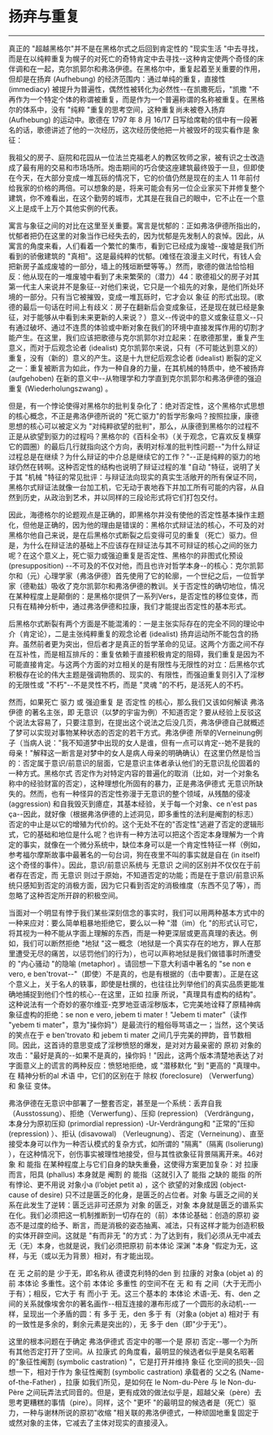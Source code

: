 # 扬弃与重复

------

真正的 "超越黑格尔"并不是在黑格尔式之后回到肯定性的 "现实生活 "中去寻找，而是在以纯粹重复为幌子的对死亡的奇特肯定中去寻找--这种肯定使两个奇怪的床伴调和在一起，克尔凯郭尔和弗洛伊德。在黑格尔中，重复起着至关重要的作用，但却是在扬弃 (Aufhebung) 的经济范围内：通过单纯的重复，直接性 (immediacy) 被提升为普遍性，偶然性被转化为必然性--在凯撒死后，"凯撒 "不再作为一个特定个体的称谓被重复，而是作为一个普遍称谓的名称被重复。在黑格尔的体系中，没有 "纯粹 "重复的思考空间，这种重复尚未被卷入扬弃 (Aufhebung) 的运动中。歌德在 1797 年 8 月 16/17 日写给席勒的信中有一段著名的话，歌德讲述了他的一次经历，这次经历使他把一片被毁坏的现实看作是 象征：

我祖父的房子、庭院和花园从一位法兰克福老人的教区牧师之家，被有识之士改造成了最有用的交易和市场场所。炮击期间的巧合使这座建筑最终毁于一旦，但即使在今天，在大部分变成一堆瓦砾的情况下，它的价值仍然是现在的主人 11 年前付给我家的价格的两倍。可以想象的是，将来可能会有另一位企业家买下并修复整个建筑，你不难看出，在这个勤劳的城市，尤其是在我自己的眼中，它不止在一个意义上是成千上万个其他实例的代表。

寓言与象征之间的对比在这里至关重要。寓言是忧郁的：正如弗洛伊德所指出的，忧郁者把仍在这里的对象当作已经失去的，因为忧郁是先发制人的哀悼。因此，从寓言的角度来看，人们看着一个繁忙的集市，看到它已经成为废墟--废墟是我们所看到的骄傲建筑的 "真相"。这是最纯粹的忧郁。(难怪在浪漫主义时代，有钱人会把新房子盖成废墟的一部分，墙上的残垣断壁等等。）然而，歌德的做法恰恰相反：他从现在的一堆废墟中看到了未来繁荣的（潜力）44：歌德祖父的房子对其第一代主人来说并不是象征--对他们来说，它只是一个祖先的对象，是他们所处环境的一部分。只有当它被摧毁，变成一堆瓦砾时，它才会以 象征 的形式出现。(歌德的最后一句话在时间上有歧义：房子在翻新后会变成象征，还是现在就已经是象征，对于能够从中看到未来更新的人来说？）意义--传说中的意义或象征意义--只有通过破坏、通过不连贯的体验或中断对象在我们的环境中直接发挥作用的切割才能产生。在这里，我们应该把歌德与克尔凯郭尔对立起来：在歌德那里，重复产生意义，而对于后观念论者 (idealist) 克尔凯郭尔来说，只有（不可能达到意义的）重复，没有（新的）意义的产生。这是十九世纪后观念论者 (idealist) 断裂的定义之一：重复被断言为如此，作为一种自身的力量，在其机械的特质中，绝不被扬弃 (aufgehoben) 在新的意义中--从物理学和力学直到克尔凯郭尔和弗洛伊德的强迫重复 (Wiederholungszwang) 。

但是，有一个悖论使得对黑格尔的批判复杂化了：绝对否定性，这个黑格尔式思想的核心概念，不正是弗洛伊德所说的 "死亡驱力"的哲学形象吗？按照拉康，康德思想的核心可以被定义为 "对纯粹欲望的批判"，那么，从康德到黑格尔的过程不正是从欲望到驱力的过程吗？黑格尔的《百科全书》（关于观念，它喜欢反复横穿它的圆圈）的最后几行就指向这个方向，表明对标准的批判性问题--"为什么辩证过程总是在继续？为什么辩证的中介总是继续它的工作？"--正是纯粹的驱力的地球仍然在转啊。这种否定性的结构也说明了辩证过程的准 "自动 "特征，说明了关于其 "机械 "特征的常见批评：与辩证法向现实的真实生活敞开的所有保证不同，黑格尔式辩证法就像一台加工机，它无动于衷地吞下并加工所有可能的内容，从自然到历史，从政治到艺术，并以同样的三段论形式将它们打包交付。

因此，海德格尔的论题观点是正确的，即黑格尔并没有使他的否定性基本操作主题化，但他是正确的，因为他的理由是错误的：黑格尔式辩证法的核心，不可及的对黑格尔他自己来说，是在后黑格尔式断裂之后变得可见的重复（死亡）驱力。但是，为什么在辩证法的基础上不应该存在辩证法与其不可辩证的核心之间的张力呢？在这个意义上，死亡驱力或强迫重复是否定性、黑格尔的非图式化预设 (presupposition) --不可及的不仅对他，而且也许对哲学本身--的核心：克尔凯郭尔和（元）心理学家（弗洛伊德）首先使用了它的轮廓，一个世纪之后，一位哲学家（德勒兹）吸收了克尔凯郭尔和弗洛伊德的教训。关于否定性的确切地位，情况在某种程度上是颠倒的：是黑格尔提供了一系列Vers，是否定性的移位变体，而只有在精神分析中，通过弗洛伊德和拉康，我们才能提出否定性的基本形式。

后黑格尔式断裂有两个方面是不能混淆的：一是主张实际存在的完全不同的理论中介（肯定论），二是主张纯粹重复的观念论者 (idealist) 扬弃运动所不能包含的扬弃。虽然前者更为突出，但后者才是真正的哲学革命的见证。这两个方面之间不存在互补性，而是相互排斥的：重复依赖于直接积极肯定的阻碍，我们重复是因为不可能直接肯定。与这两个方面的对立相关的是有限性与无限性的对立：后黑格尔式积极存在论的伟大主题是强调物质的、现实的、有限性，而强迫重复则引入了淫秽的无限性或 "不朽"--不是灵性不朽，而是 "灵魂 "的不朽，是活死人的不朽。

然而，如果死亡 驱力 或 强迫重复 是 否定性 的核心，那么我们又该如何解读 弗洛伊德 的著名主张，即 无意识（以梦的宇宙为例）不知道否定？要从经验上反驳这个说法太容易了，只要注意到，在提出这个说法之后没几页，弗洛伊德自己就概述了梦可以实现对事物某种状态的否定的若干方式。弗洛伊德 所举的Verneinung例子（当病人说："我不知道梦中出现的女人是谁，但有一点可以肯定--她不是我的母亲！"解释这一断言是对梦中的女人是病人母亲的明确确认）在这里仍然是恰当的：否定属于意识/前意识的层面，它是意识主体者承认他们的无意识乱伦固着的一种方式。黑格尔式 否定作为对特定内容的普遍化的取消（比如，对一个对象名称中的经验财富的否定），这种理想化所固有的暴力，正是弗洛伊德式 无意识所缺失的。然而，也有一种怪异的否定性弥漫于无意识的整个领域，从残酷的侵凌 (aggression) 和自我毁灭到癔症，其基本经验，关于每一个对象、ce n'est pas ça--因此，就好像（根据弗洛伊德的上述洞见，即多重性的法利是阉割的标志）否定的中止是以它的增殖为代价的。这个无处不在的"否定性"逃避了否定的逻辑形式，它的基础和地位是什么呢？也许有一种方法可以把这个否定本身理解为一个肯定的事实，就像在一个微分系统中，缺位本身可以是一个肯定性特征一样（例如，参考福尔摩斯故事中最著名的一句台词，狗在夜里不叫的事实就是自在 (in itself) 这个奇怪的事件）。因此，意识/前意识系统与 无意识 之间的区别并不仅仅在于前者存在否定，而 无意识 则过于原始，不知道否定的功能；而是在于意识/前意识系统只感知到否定的消极方面，因为它只看到否定的消极维度（东西不见了等），而忽略了这种否定所开辟的积极空间。

当面对一个明显有悖于我们某些深刻信念的事实时，我们可以用两种基本方式中的一种来应对：要么简单粗暴地拒绝它，要么以一种 "潜（im）化 "的形式认可它，将其视为一种不能从字面上理解的东西，而是一种更深层或更高真理的表达。例如，我们可以断然拒绝 "地狱 "这一概念（地狱是一个真实存在的地方，罪人在那里遭受无尽的痛苦，以惩罚他们的行为），也可以声称地狱是我们做错事时所遭受的 "内心骚动 "的隐喻 (metaphor) 。请回想一下意大利语中著名的 "se non e vero, e ben'trovat--"（即使）不是真的，也是有根据的（击中要害）。正是在这个意义上，关于名人的轶事，即使是杜撰的，也往往比列举他们的真实品质更能准确地捕捉到他们个性的核心--在这里，正如 拉康 所说，"真理具有虚构的结构"。这种说法有一个奇妙的塞尔维亚-克罗地亚语淫秽版本，它完美地诠释了原精神病象征虚构的拒绝：se non e vero, jebem ti mater！"Jebem ti mater"（读作 "yebem ti mater"，意为"操你妈"）是最流行的粗俗辱骂语之一；当然，这个笑话的笑点在于 e ben'trovato 和 jebem ti mater 之间几乎完美的押韵，音节数相同。因此，这首诗的意思变成了淫秽愤怒的爆发，是对对方最亲密的 原初 对象的攻击："最好是真的--如果不是真的，操你妈！"因此，这两个版本清楚地表达了对字面意义上的谎言的两种反应：愤怒地拒绝，或 "潜移默化 "到 "更高的 "真理中。在 精神分析的al 术语 中，它们的区别在于 除权 (foreclosure) （Verwerfung）和 象征 变体。

弗洛伊德在无意识中部署了一整套否定，甚至是一个系统：丢弃自我（Ausstossung）、拒绝（Verwerfung）、压抑 (repression) （Verdrängung，本身分为原初压抑 (primordial repression) -Ur-Verdrängung和 "正常的"压抑 (repression) ）、拒认 (disavowal) （Verleugnung）、否定（Verneinung）、直至接受本身可以作为一种否认模式的复杂方式，如所谓的 "隔离"（隔离 (Isolierung) ），在这种情况下，创伤事实被理性地接受，但与其性欲象征背景隔离开来。46对象 和 能指 在某种程度上与它们自身的缺失重叠，这使得方案更加复杂：对 拉康 而言，阳具 (phallus) 本身就是 阉割 的 能指（这就引入了 能指 之缺的 能指 的所有悖论、更不用说 对象小a (l’objet petit a) ，这个 欲望的对象成因 (object-cause of desire) 只不过是匮乏的化身，是匮乏的占位者。对象 与匮乏之间的关系在此发生了逆转：匮乏远非可还原为 对象 的匮乏，对象 本身就是匮乏的谱系实在化。我们必须把这一机制推断到一切存在的（前）本体论基础：创造的原初 姿态不是过度的给予、断言，而是消极的姿态抽离、减法，只有这样才能为创造积极的实体开辟空间。这就是 "有而非无 "的方式：为了达到有，我们必须从无中减去无（无）本身，也就是说，我们必须把原初 前本体论 深渊 "本身 "假定为无，这样，与无（或以无为背景）相对，有才能出现。

在 无 之前的是 少于无，即名称从 德谟克利特的den 到 拉康的 对象a (objet a) 的前 本体论 多重性。这个前 本体论 多重性 的空间不在 无 和 有 之间（大于无而小于有）；相反，它大于 有 而小于 无。这三个基本的 本体论 术语-无、有、den 之间的关系就像埃舍尔的著名画作--相互连接的瀑布形成了一个圆形的永动机--一样，呈现出一个矛盾的圆：有 多于 无，den 多于 有（对象a (objet a) 相对于 有的一致性是多余的，剩余元素是突出的），无 多于 den（即"少于无"）。

这里的根本问题在于确定 弗洛伊德式 否定中的哪一个是 原初 否定--哪一个为所有其他否定打开了空间。从 拉康式 的角度看，最明显的候选者似乎是臭名昭著的"象征性阉割 (symbolic castration) "，它是打开并维持 象征 化空间的损失--回想一下，相对于作为 象征性阉割 (symbolic castration) 承载者的 父之名 (Name-of-the-Father) ，拉康 如我们所见，是如何在 le Nom-du-Père 与 le Non-du-Père 之间玩弄法式同音的。但是，更有成效的做法似乎是，超越父亲（père）去思考更糟糕的事情（pire）。同样，这个 "更坏 "的最明显的候选者是（死亡）驱力，一种与谢林所说的原初"收缩 "相关联的弗洛伊德式，一种顽固地重复固定于或然对象的主体，它减去了主体对现实的直接浸入。
